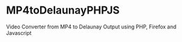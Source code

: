 # MP4toDelaunayPHPJS
Video Converter from MP4 to Delaunay Output using PHP, Firefox and Javascript


